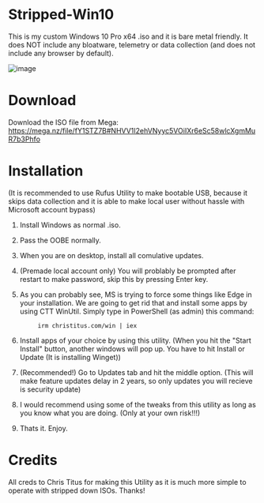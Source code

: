 # Stripped-Win10

This is my custom Windows 10 Pro x64 .iso and it is bare metal friendly.
It does NOT include any bloatware, telemetry or data collection (and does not include any browser by default).

![image](https://user-images.githubusercontent.com/118112129/221356135-68002990-0832-47f1-813d-8555c58e2800.png)

# Download

Download the ISO file from Mega:
https://mega.nz/file/fY1STZ7B#NHVV1I2ehVNyyc5VOiIXr6eSc58wlcXgmMuR7b3Phfo

# Installation

(It is recommended to use Rufus Utility to make bootable USB, because it skips data collection and it is able to make local user without hassle with Microsoft account bypass)

1. Install Windows as normal .iso.
2. Pass the OOBE normally.
3. When you are on desktop, install all comulative updates.
4. (Premade local account only) You will problably be prompted after restart to make password, skip this by pressing Enter key.
5. As you can probably see, MS is trying to force some things like Edge in your installation. We are going to get rid that and install some apps by using CTT WinUtil.
   Simply type in PowerShell (as admin) this command:

   			irm christitus.com/win | iex

6. Install apps of your choice by using this utility.
(When you hit the "Start Install" button, another windows will pop up. You have to hit Install or Update (It is installing Winget))
7. (Recommended!) Go to Updates tab and hit the middle option. (This will make feature updates delay in 2 years, so only updates you will recieve is security update)
8. I would recommend using some of the tweaks from this utility as long as you know what you are doing. (Only at your own risk!!!)
9. Thats it. Enjoy.

# Credits

All creds to Chris Titus for making this Utility as it is much more simple to operate with stripped down ISOs.
Thanks!
